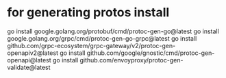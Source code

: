 # for generating protos install 

go install google.golang.org/protobuf/cmd/protoc-gen-go@latest 
go install google.golang.org/grpc/cmd/protoc-gen-go-grpc@latest 
go install github.com/grpc-ecosystem/grpc-gateway/v2/protoc-gen-openapiv2@latest 
go install github.com/google/gnostic/cmd/protoc-gen-openapi@latest 
go install github.com/envoyproxy/protoc-gen-validate@latest

